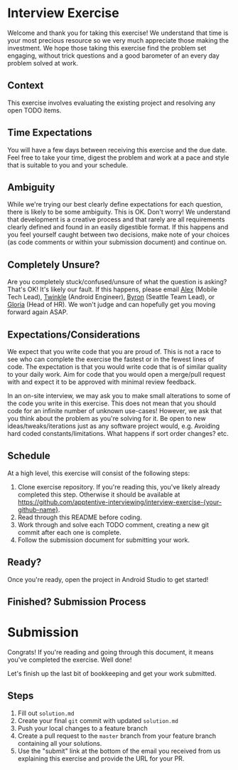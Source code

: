 # Interview Exercise

Welcome and thank you for taking this exercise! We understand that time 
is your most precious resource so we very much appreciate those making 
the investment. We hope those taking this exercise find the problem set 
engaging, without trick questions and a good barometer of an every day 
problem solved at work.

## Context

This exercise involves evaluating the existing project and resolving any 
open TODO items.

## Time Expectations

You will have a few days between receiving this exercise and the due 
date. Feel free to take your time, digest the problem and work at a pace 
and style that is suitable to you and your schedule.

## Ambiguity

While we're trying our best clearly define expectations for each 
question, there is likely to be some ambiguity. This is OK. Don't worry! 
We understand that development is a creative process and that rarely are 
all requirements clearly defined and found in an easily digestible 
format. If this happens and you feel yourself caught between two 
decisions, make note of your choices (as code comments or within your 
submission document) and continue on.

## Completely Unsure?

Are you completely stuck/confused/unsure of what the question is asking? 
That's OK! It's likely our fault. If this happens, please email 
[Alex](mailto:a.lementuev@apptentive.com) (Mobile Tech Lead), 
[Twinkle](mailto:twinkle.sharma@apptentive.com) (Android Engineer), 
[Byron](mailto:byron@apptentive.com) (Seattle Team Lead), or 
[Gloria](mailto:gloria@apptentive.com) (Head of HR). We won't judge and 
can hopefully get you moving forward again ASAP.

## Expectations/Considerations

We expect that you write code that you are proud of. This is not a race 
to see who can complete the exercise the fastest or in the fewest lines 
of code. The expectation is that you would write code that is of similar 
quality to your daily work. Aim for code that you would open a 
merge/pull request with and expect it to be approved with minimal review 
feedback.

In an on-site interview, we may ask you to make small alterations to 
some of the code you write in this exercise. This does not mean that you 
should code for an infinite number of unknown use-cases! However, we ask 
that you think about the problem as you're solving for it. Be open to 
new ideas/tweaks/iterations just as any software project would, e.g. 
Avoiding hard coded constants/limitations. What happens if sort order 
changes? etc.

## Schedule

At a high level, this exercise will consist of the following steps:

1. Clone exercise repository. If you're reading this, you've likely 
already completed this step. Otherwise it should be available at 
https://github.com/apptentive-interviewing/interview-exercise-{your-github-name}.
2. Read through this README before coding.
3. Work through and solve each TODO comment, creating a new git commit 
after each one is complete.
4. Follow the submission document for submitting your work.

## Ready?

Once you're ready, open the project in Android Studio to get started!

## Finished? Submission Process

# Submission

Congrats! If you're reading and going through this document, it means 
you've completed the exercise. Well done!

Let's finish up the last bit of bookkeeping and get your work submitted.

## Steps

1. Fill out `solution.md` 
2. Create your final `git` commit with updated `solution.md`
3. Push your local changes to a feature branch
4. Create a pull request to the `master` branch from your feature branch 
containing all your solutions.
5. Use the "submit" link at the bottom of the email you received from us explaining this exercise and provide the URL for your PR.
